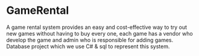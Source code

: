 # GameRental
A game rental system provides an easy and cost-effective way to try out new games without having to buy every one,
each game has a vendor who develop the game and admin who is responsible for adding games.
Database project which we use C# & sql to represent this system.
